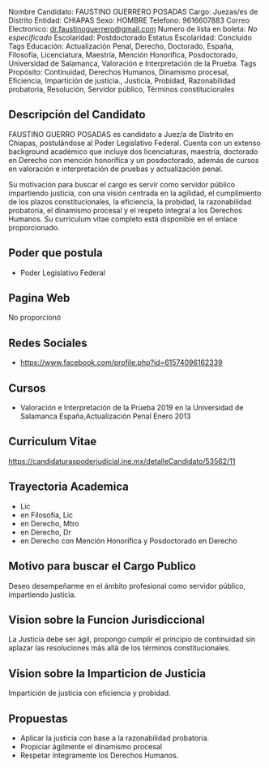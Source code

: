 Nombre Candidato: FAUSTINO GUERRERO POSADAS
Cargo: Juezas/es de Distrito
Entidad: CHIAPAS
Sexo: HOMBRE
Telefono: 9616607883
Correo Electronico: dr.faustinoguerrero@gmail.com
Numero de lista en boleta: *No especificado*
Escolaridad: Postdoctorado
Estatus Escolaridad: Concluido
Tags Educación: Actualización Penal, Derecho, Doctorado, España, Filosofía, Licenciatura, Maestría, Mención Honorífica, Posdoctorado, Universidad de Salamanca, Valoración e Interpretación de la Prueba.
Tags Propósito: Continuidad, Derechos Humanos, Dinamismo procesal, Eficiencia, Impartición de justicia., Justicia, Probidad, Razonabilidad probatoria, Resolución, Servidor público, Términos constitucionales


## Descripción del Candidato 

FAUSTINO GUERRO POSADAS es candidato a Juez/a de Distrito en Chiapas, postulándose al Poder Legislativo Federal. Cuenta con un extenso background académico que incluye dos licenciaturas, maestría, doctorado en Derecho con mención honorífica y un posdoctorado, además de cursos en valoración e interpretación de pruebas y actualización penal. 

Su motivación para buscar el cargo es servir como servidor público impartiendo justicia, con una visión centrada en la agilidad, el cumplimiento de los plazos constitucionales, la eficiencia, la probidad, la razonabilidad probatoria, el dinamismo procesal y el respeto integral a los Derechos Humanos. Su curriculum vitae completo está disponible en el enlace proporcionado.


## Poder que postula

- Poder Legislativo Federal


## Pagina Web

No proporcionó


## Redes Sociales

- https://www.facebook.com/profile.php?id=61574096162339


## Cursos

- Valoración e Interpretación de la Prueba 2019 en la Universidad de Salamanca España,Actualización Penal Enero 2013


## Curriculum Vitae

https://candidaturaspoderjudicial.ine.mx/detalleCandidato/53562/11


## Trayectoria Academica

- Lic
- en Filosofía, Lic
- en Derecho, Mtro
- en Derecho, Dr
- en Derecho con Mención Honorífica y Posdoctorado en Derecho


## Motivo para buscar el Cargo Publico

Deseo desempeñarme en el ámbito profesional como servidor público, impartiendo justicia.


## Vision sobre la Funcion Jurisdiccional

La Justicia debe ser ágil, propongo cumplir el principio de continuidad sin aplazar las resoluciones más allá de los términos constitucionales.


## Vision sobre la Imparticion de Justicia

Impartición de justicia con eficiencia y probidad.


## Propuestas

- Aplicar la justicia con base a la razonabilidad probatoria.
- Propiciar ágilmente el dinamismo procesal
- Respetar íntegramente los Derechos Humanos.

